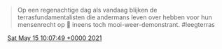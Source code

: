 > Op een regenachtige dag als vandaag blijken de terrasfundamentalisten die andermans leven over hebben voor hun mensenrecht op 🍻 ineens toch mooi\-weer\-demonstrant\. \#leegterras

<img src="../../media/tweet.ico" width="12" /> [Sat May 15 10:07:49 +0000 2021](https://twitter.com/DromerDenker/status/1393508411095015424)